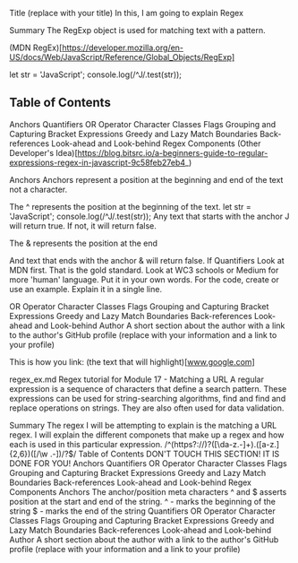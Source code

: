 Title (replace with your title)
In this, I am going to explain Regex

Summary
The RegExp object is used for matching text with a pattern.

(MDN RegEx)[https://developer.mozilla.org/en-US/docs/Web/JavaScript/Reference/Global_Objects/RegExp]

let str = 'JavaScript';
console.log(/^J/.test(str));
## Table of Contents
Anchors
Quantifiers
OR Operator
Character Classes
Flags
Grouping and Capturing
Bracket Expressions
Greedy and Lazy Match
Boundaries
Back-references
Look-ahead and Look-behind
Regex Components
(Other Developer's Idea)[https://blog.bitsrc.io/a-beginners-guide-to-regular-expressions-regex-in-javascript-9c58feb27eb4_)

Anchors
Anchors represent a position at the beginning and end of the text not a character.

The ^ represents the position at the beginning of the text.
let str = 'JavaScript';
console.log(/^J/.test(str));
Any text that starts with the anchor J will return true. If not, it will return false.

The & represents the position at the end

And text that ends with the anchor & will return false. If
Quantifiers
Look at MDN first. That is the gold standard.
Look at WC3 schools or Medium for more 'human' language.
Put it in your own words.
For the code, create or use an example. Explain it in a single line.

OR Operator
Character Classes
Flags
Grouping and Capturing
Bracket Expressions
Greedy and Lazy Match
Boundaries
Back-references
Look-ahead and Look-behind
Author
A short section about the author with a link to the author's GitHub profile (replace with your information and a link to your profile)

This is how you link: (the text that will highlight)[www.google.com]

regex_ex.md
Regex tutorial for Module 17 - Matching a URL
A regular expression is a sequence of characters that define a search pattern. These expressions can be used for string-searching algorithms, find and find and replace operations on strings. They are also often used for data validation.

Summary
The regex I will be attempting to explain is the matching a URL regex. I will explain the different componets that make up a regex and how each is used in this particular expression.
/^(https?://)?([\da-z.-]+).([a-z.]{2,6})([/\w .-])/?$/
Table of Contents DON'T TOUCH THIS SECTION! IT IS DONE FOR YOU!
Anchors
Quantifiers
OR Operator
Character Classes
Flags
Grouping and Capturing
Bracket Expressions
Greedy and Lazy Match
Boundaries
Back-references
Look-ahead and Look-behind
Regex Components
Anchors
The anchor/position meta characters ^ and $ asserts position at the start and end of the string.
^ - marks the beginning of the string
$ - marks the end of the string
Quantifiers
OR Operator
Character Classes
Flags
Grouping and Capturing
Bracket Expressions
Greedy and Lazy Match
Boundaries
Back-references
Look-ahead and Look-behind
Author
A short section about the author with a link to the author's GitHub profile (replace with your information and a link to your profile)